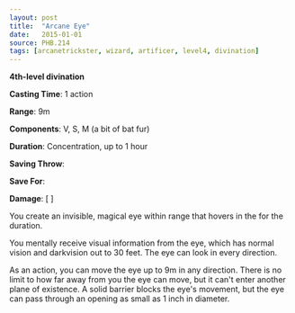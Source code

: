 ```yaml
---
layout: post
title:  "Arcane Eye"
date:   2015-01-01
source: PHB.214
tags: [arcanetrickster, wizard, artificer, level4, divination]
---
```


**4th-level divination**

**Casting Time**: 1 action

**Range**: 9m

**Components**: V, S, M (a bit of bat fur)

**Duration**: Concentration, up to 1 hour

**Saving Throw**:

**Save For**:

**Damage**: [ ]

You create an invisible, magical eye within range that hovers in the for the duration.

You mentally receive visual information from the eye, which has normal vision and darkvision out to 30 feet. The eye can look in every direction.

As an action, you can move the eye up to 9m in any direction. There is no limit to how far away from you the eye can move, but it can't enter another plane of existence. A solid barrier blocks the eye's movement, but the eye can pass through an opening as small as 1 inch in diameter.
